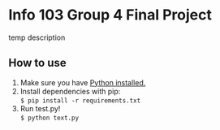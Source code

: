 # Info 103 Group 4 Final Project

temp description

## How to use

1. Make sure you have [Python installed.](https://www.datacamp.com/blog/how-to-install-python)
2. Install dependencies with pip: <br>
``` $ pip install -r requirements.txt ```
3. Run test.py! <br>
``` $ python text.py ```